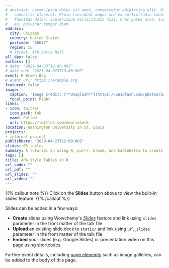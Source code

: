 ```yaml
---
# abstract: Lorem ipsum dolor sit amet, consectetur adipiscing elit. Duis posuere tellusac
#   convallis placerat. Proin tincidunt magna sed ex sollicitudin condimentum. Sed ac
#   faucibus dolor, scelerisque sollicitudin nisi. Cras purus urna, suscipit quis sapien
#   eu, pulvinar tempor diam.
address:
  city: Chicago
  country: United States
  postcode: "60647"
  region: IL
  # street: 450 Serra Mall
all_day: false
authors: []
# date: "2021-04-23T12:00:00Z"
# date_end: "2021-04-023T13:00:00Z"
event: R Brown Bag
# event_url: https://example.org
featured: false
image:
  caption: 'Image credit: [**Unsplash**](https://unsplash.com/photos/bzdhc5b3Bxs)'
  focal_point: Right
links:
- icon: twitter
  icon_pack: fab
  name: Follow
  url: https://twitter.com/emoriebeck
location: Washington University in St. Louis
projects:
- internal-project
publishDate: "2020-04-23T12:00:00Z"
slides: 05_tables
summary: A tutorial on using R, purrr, broom, and kableExtra to create APA style tables.
tags: []
title: APA Style Tables in R
url_code: ""
url_pdf: ""
url_slides: ""
url_video: ""
---
```


{{% callout note %}}
Click on the **Slides** button above to view the built-in slides feature.
{{% /callout %}}

Slides can be added in a few ways:

- **Create** slides using Wowchemy's [*Slides*](https://wowchemy.com/docs/managing-content/#create-slides) feature and link using `slides` parameter in the front matter of the talk file
- **Upload** an existing slide deck to `static/` and link using `url_slides` parameter in the front matter of the talk file
- **Embed** your slides (e.g. Google Slides) or presentation video on this page using [shortcodes](https://wowchemy.com/docs/writing-markdown-latex/).

Further event details, including [page elements](https://wowchemy.com/docs/writing-markdown-latex/) such as image galleries, can be added to the body of this page.
